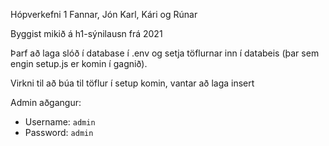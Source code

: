 Hópverkefni 1 Fannar, Jón Karl, Kári og Rúnar

Byggist mikið á h1-sýnilausn frá 2021

Þarf að laga slóð í database í .env og setja töflurnar inn í databeis (þar sem engin setup.js er komin í gagnið).

Virkni til að búa til töflur í setup komin, vantar að laga insert

Admin aðgangur:
* Username: `admin`
* Password: `admin`
